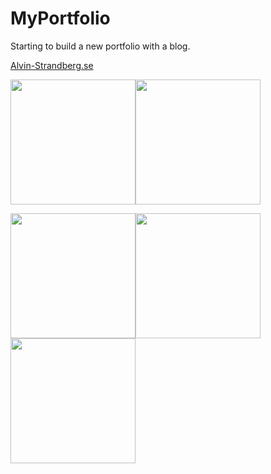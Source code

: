 # MyPortfolio
Starting to build a new portfolio with a blog.

[Alvin-Strandberg.se](https://www.alvin-strandberg.se)

<img src="https://i.imgur.com/p7Kztub.jpg" style="height: 200px"><img src="https://i.imgur.com/0hrpMGz.jpg" style="height: 200px">

<img src="https://i.imgur.com/ihmzcc1.png" style="height: 200px"><img src="https://i.imgur.com/7tssX4q.png" style="height: 200px"><img src="https://i.imgur.com/PdW3TEV.png" style="height: 200px">
